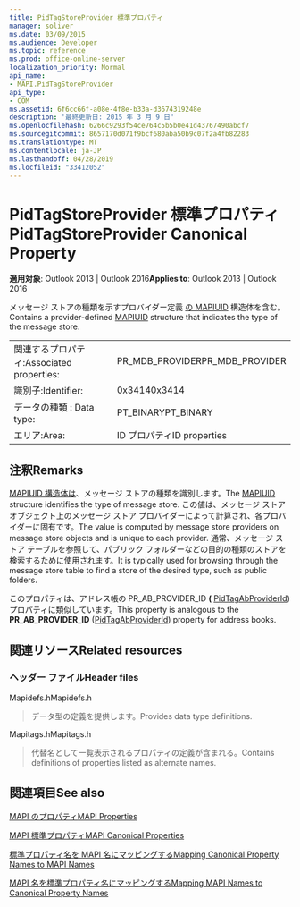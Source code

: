 ```yaml
---
title: PidTagStoreProvider 標準プロパティ
manager: soliver
ms.date: 03/09/2015
ms.audience: Developer
ms.topic: reference
ms.prod: office-online-server
localization_priority: Normal
api_name:
- MAPI.PidTagStoreProvider
api_type:
- COM
ms.assetid: 6f6cc66f-a08e-4f8e-b33a-d3674319248e
description: '最終更新日: 2015 年 3 月 9 日'
ms.openlocfilehash: 6266c9293f54ce764c5b5b0e41d43767490abcf7
ms.sourcegitcommit: 8657170d071f9bcf680aba50b9c07f2a4fb82283
ms.translationtype: MT
ms.contentlocale: ja-JP
ms.lasthandoff: 04/28/2019
ms.locfileid: "33412052"
---
```

# <a name="pidtagstoreprovider-canonical-property"></a><span data-ttu-id="3b2bd-103">PidTagStoreProvider 標準プロパティ</span><span class="sxs-lookup"><span data-stu-id="3b2bd-103">PidTagStoreProvider Canonical Property</span></span>

  
  
<span data-ttu-id="3b2bd-104">**適用対象**: Outlook 2013 | Outlook 2016</span><span class="sxs-lookup"><span data-stu-id="3b2bd-104">**Applies to**: Outlook 2013 | Outlook 2016</span></span> 
  
<span data-ttu-id="3b2bd-105">メッセージ ストアの種類を示すプロバイダー定義 [の MAPIUID](mapiuid.md) 構造体を含む。</span><span class="sxs-lookup"><span data-stu-id="3b2bd-105">Contains a provider-defined [MAPIUID](mapiuid.md) structure that indicates the type of the message store.</span></span> 
  
|||
|:-----|:-----|
|<span data-ttu-id="3b2bd-106">関連するプロパティ:</span><span class="sxs-lookup"><span data-stu-id="3b2bd-106">Associated properties:</span></span>  <br/> |<span data-ttu-id="3b2bd-107">PR_MDB_PROVIDER</span><span class="sxs-lookup"><span data-stu-id="3b2bd-107">PR_MDB_PROVIDER</span></span>  <br/> |
|<span data-ttu-id="3b2bd-108">識別子:</span><span class="sxs-lookup"><span data-stu-id="3b2bd-108">Identifier:</span></span>  <br/> |<span data-ttu-id="3b2bd-109">0x3414</span><span class="sxs-lookup"><span data-stu-id="3b2bd-109">0x3414</span></span>  <br/> |
|<span data-ttu-id="3b2bd-110">データの種類 : </span><span class="sxs-lookup"><span data-stu-id="3b2bd-110">Data type:</span></span>  <br/> |<span data-ttu-id="3b2bd-111">PT_BINARY</span><span class="sxs-lookup"><span data-stu-id="3b2bd-111">PT_BINARY</span></span>  <br/> |
|<span data-ttu-id="3b2bd-112">エリア:</span><span class="sxs-lookup"><span data-stu-id="3b2bd-112">Area:</span></span>  <br/> |<span data-ttu-id="3b2bd-113">ID プロパティ</span><span class="sxs-lookup"><span data-stu-id="3b2bd-113">ID properties</span></span>  <br/> |
   
## <a name="remarks"></a><span data-ttu-id="3b2bd-114">注釈</span><span class="sxs-lookup"><span data-stu-id="3b2bd-114">Remarks</span></span>

<span data-ttu-id="3b2bd-115">[MAPIUID 構造体は](mapiuid.md)、メッセージ ストアの種類を識別します。</span><span class="sxs-lookup"><span data-stu-id="3b2bd-115">The [MAPIUID](mapiuid.md) structure identifies the type of message store.</span></span> <span data-ttu-id="3b2bd-116">この値は、メッセージ ストア オブジェクト上のメッセージ ストア プロバイダーによって計算され、各プロバイダーに固有です。</span><span class="sxs-lookup"><span data-stu-id="3b2bd-116">The value is computed by message store providers on message store objects and is unique to each provider.</span></span> <span data-ttu-id="3b2bd-117">通常、メッセージ ストア テーブルを参照して、パブリック フォルダーなどの目的の種類のストアを検索するために使用されます。</span><span class="sxs-lookup"><span data-stu-id="3b2bd-117">It is typically used for browsing through the message store table to find a store of the desired type, such as public folders.</span></span> 
  
<span data-ttu-id="3b2bd-118">このプロパティは、アドレス帳の PR_AB_PROVIDER_ID **(** [PidTagAbProviderId](pidtagabproviderid-canonical-property.md)) プロパティに類似しています。</span><span class="sxs-lookup"><span data-stu-id="3b2bd-118">This property is analogous to the **PR_AB_PROVIDER_ID** ([PidTagAbProviderId](pidtagabproviderid-canonical-property.md)) property for address books.</span></span> 
  
## <a name="related-resources"></a><span data-ttu-id="3b2bd-119">関連リソース</span><span class="sxs-lookup"><span data-stu-id="3b2bd-119">Related resources</span></span>

### <a name="header-files"></a><span data-ttu-id="3b2bd-120">ヘッダー ファイル</span><span class="sxs-lookup"><span data-stu-id="3b2bd-120">Header files</span></span>

<span data-ttu-id="3b2bd-121">Mapidefs.h</span><span class="sxs-lookup"><span data-stu-id="3b2bd-121">Mapidefs.h</span></span>
  
> <span data-ttu-id="3b2bd-122">データ型の定義を提供します。</span><span class="sxs-lookup"><span data-stu-id="3b2bd-122">Provides data type definitions.</span></span>
    
<span data-ttu-id="3b2bd-123">Mapitags.h</span><span class="sxs-lookup"><span data-stu-id="3b2bd-123">Mapitags.h</span></span>
  
> <span data-ttu-id="3b2bd-124">代替名として一覧表示されるプロパティの定義が含まれる。</span><span class="sxs-lookup"><span data-stu-id="3b2bd-124">Contains definitions of properties listed as alternate names.</span></span>
    
## <a name="see-also"></a><span data-ttu-id="3b2bd-125">関連項目</span><span class="sxs-lookup"><span data-stu-id="3b2bd-125">See also</span></span>



[<span data-ttu-id="3b2bd-126">MAPI のプロパティ</span><span class="sxs-lookup"><span data-stu-id="3b2bd-126">MAPI Properties</span></span>](mapi-properties.md)
  
[<span data-ttu-id="3b2bd-127">MAPI 標準プロパティ</span><span class="sxs-lookup"><span data-stu-id="3b2bd-127">MAPI Canonical Properties</span></span>](mapi-canonical-properties.md)
  
[<span data-ttu-id="3b2bd-128">標準プロパティ名を MAPI 名にマッピングする</span><span class="sxs-lookup"><span data-stu-id="3b2bd-128">Mapping Canonical Property Names to MAPI Names</span></span>](mapping-canonical-property-names-to-mapi-names.md)
  
[<span data-ttu-id="3b2bd-129">MAPI 名を標準プロパティ名にマッピングする</span><span class="sxs-lookup"><span data-stu-id="3b2bd-129">Mapping MAPI Names to Canonical Property Names</span></span>](mapping-mapi-names-to-canonical-property-names.md)

